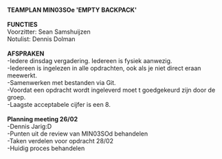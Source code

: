 <strong>TEAMPLAN MIN03SOe 'EMPTY BACKPACK'</strong>
<br/><br/>
<strong>FUNCTIES<br/></strong>
Voorzitter: Sean Samshuijzen<br/>
Notulist: Dennis Dolman<br/>
<br/>
<strong>AFSPRAKEN</strong>
<br/>
-Iedere dinsdag vergadering. Iedereen is fysiek aanwezig.<br/>
-Iedereen is ingelezen in alle opdrachten, ook als je niet direct eraan meewerkt.<br/>
-Samenwerken met bestanden via Git. <br/>
-Voordat een opdracht wordt ingeleverd moet t goedgekeurd zijn door de groep.<br/>
-Laagste acceptabele cijfer is een 8.<br/>
<br/>
<strong>Planning meeting 26/02</strong>
<br/>
-Dennis Jarig:D<br/>
-Punten uit de review van MIN03SOd behandelen<br/>
-Taken verdelen voor opdracht 28/02<br/>
-Huidig proces behandelen<br/>

